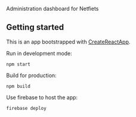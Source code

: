 Administration dashboard for Netfiets

## Getting started

This is an app bootstrapped with [CreateReactApp](https://github.com/facebook/create-react-app).

Run in development mode:

```
npm start
```

Build for production:

```
npm build
```

Use firebase to host the app:

```
firebase deploy
```
